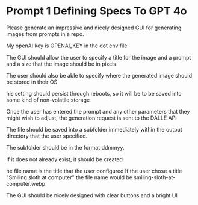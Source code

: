 # Prompt 1 Defining Specs To GPT 4o

Please generate an impressive and nicely designed GUI for generating images from prompts in a repo. 

My openAI key is OPENAI_KEY in the dot env file

The GUI should allow the user to specify a title for the image and a prompt and a size that the image should be in pixels 

The user should also be able to specify where the generated image should be stored in their OS 

his setting should persist through reboots, so it will be to be saved into some kind of non-volatile storage 

Once the user has entered the prompt and any other parameters that they might wish to adjust, the generation request is sent to the DALLE API 

The file should be saved into a subfolder immediately within the output directory that the user specified. 

The subfolder should be in the format ddmmyy. 

If it does not already exist, it should be created 

he file name is the title that the user configured If the user chose a title "Smiling sloth at computer" the file name would be smiling-sloth-at-computer.webp 

The GUI should be nicely designed with clear buttons and a bright UI